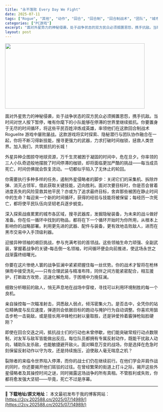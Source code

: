```yaml
---
title: "永不落败 Every Day We Fight"
date: 2025-07-11
tags: ["Rogue", "其他", "动作", "回合", "回合制", "回合制战术", "团队", "城市", "射击", "战争"]
categories: ["PC游戏"]
excerpt: "面对外星势力的神秘侵袭，处于战争状态的双方民众必须搁置恩怨，携手抗敌。当时间对世人按下暂停，唯有你麾下的小队能够在停滞的世界里继续抵抗。你要置身于无尽的时间循环，将这些平民百姓淬炼成英雄，率领他们在这款回合制战术 Roguelite 游戏中屡败屡战。这款游戏将实时探索、隐秘潜行与团队协作融合在一起，&hellip;"
layout: post
---
```


<img class="aligncenter size-full wp-image-14980" src="https://2cy.202588.cn/wp-content/uploads/2025/07/2025071107185185.webp" alt="" width="460" height="215" />

面对外星势力的神秘侵袭，处于战争状态的双方民众必须搁置恩怨，携手抗敌。当时间对世人按下暂停，唯有你麾下的小队能够在停滞的世界里继续抵抗。你要置身于无尽的时间循环，将这些平民百姓淬炼成英雄，率领他们在这款回合制战术 Roguelite 游戏中屡败屡战。这款游戏将实时探索、隐秘潜行与团队协作融合在一起，你将不断习得新技能，搜寻更强力的武器，力求打破时间枷锁，拯救人类世界。加入我们，共筑抵抗的长城！

外星异种企图掠夺地球资源，万千生灵被困于凝固的时间中，危在旦夕。你率领的三人小队奇迹般地摆脱了时间停滞的枷锁，却将面临更加严酷的挑战——每当成员死亡，时间仿佛就会恢复流动。一切都似乎陷入了无休止的轮回。

你需要执行多种多样的任务，遏制外星侵略者的脚步：关闭它们的采集机、拆除炸弹、消灭占领军，借此获取关键技能，迈向胜利。面对次要目标时，你是否会冒着进度丢失的风险营救其他平民？亦或为了追求最终目标，舍弃那些被困在静止时间中的生命？每迎来一个新的时间循环，获得的经验与技能将被保留；每经历一次死亡，都将使平民队伍向坚韧老兵逐步蜕变。

深入探索战痕累累的城市各区域，搜寻武器库，发掘隐秘装备，为未来的战斗做好准备。你在任一循环中找到的物品，都将在下一个循环开始时为你所用，从根本上影响你的战略部署。利用更先进的武器、配件与装备，更有效地击败敌人，进而在黑市交易中入手顶级利器。

迎接异种领袖的艰巨挑战，参与充满考验的首领战。这些领袖生命力顽强、全副武装，掌握着战争的关键–每击倒一名领袖，时间循环便会向前推进，使这场永世之战渐露终结曙光。

你要在这片惨绝人寰的战争狂澜中紧紧把握住每一丝优势。你的战术才智将在枪林弹雨中接受洗礼——只有合理武装与精准布阵，同伴之间方能紧密配合，相互援护，打断敌方攻势，迅速化解危局，于困境中力挽狂澜。

细致分析眼前的敌人，悄无声息地在战场中穿梭，寻找可以利用环境制胜的每一个良机。

亲自操控每一次瞄准射击，洞悉敌人弱点，倾泻密集火力。是否击中，全凭你的站位精确度与反应速度，弹道则会依据目标的跑动与掩护行为自动调整。你喜欢用狙击步枪一击毙敌，或是擅长用冲锋枪扫射以量取胜，还是钟爱拎着霰弹枪贴脸硬刚？

即使在回合交迭之间，抵抗战士们的行动也未曾停歇，他们能突破常规行动点数限制，对友军与敌军皆能做出反应。每位队员都拥有专属反射动作，既能干扰敌人动向，辅助队友杀敌，也能敏捷避开敌火。面对瞬息万变的战场，你是选择在危急时刻保留反射动作以守为攻，还是持续施压，迫使敌人毫无喘息之机？

裂隙者的来临令世界陷入停滞，而你的战士们仍在继续前行。在他们学会并肩作战的同时，你还要揭开他们斑驳的过往。在曾经繁荣的街道上打斗之际，揭开这些外星侵略者及其操控时间之谜，同时揭露这场战争的所有真相。不管胜利或失败，你都将愈发强大坚韧——毕竟，死亡不过是序幕。

---
📖 **下载地址/原文地址：** 本文最初发布于我的博客网站：[https://2cy.202588.cn/2025/07/14989/](https://2cy.202588.cn/2025/07/14989/)
